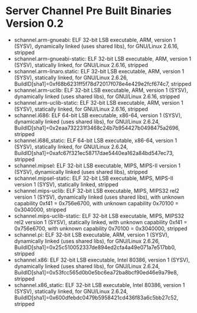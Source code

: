 # Server Channel Pre Built Binaries Version 0.2

- schannel.arm-gnueabi:        ELF 32-bit LSB executable, ARM, version 1 (SYSV), dynamically linked (uses shared libs), for GNU/Linux 2.6.16, stripped
- schannel.arm-gnueabi-static: ELF 32-bit LSB executable, ARM, version 1 (SYSV), statically linked, for GNU/Linux 2.6.16, stripped
- schannel.arm-linaro.static:  ELF 32-bit LSB executable, ARM, version 1 (SYSV), statically linked, for GNU/Linux 2.6.26, BuildID[sha1]=0xf68b6231ff5f78d72017f078e4e429e2fcf674c7, stripped
- schannel.arm-uclib:          ELF 32-bit LSB executable, ARM, version 1 (SYSV), dynamically linked (uses shared libs), for GNU/Linux 2.6.16, stripped
- schannel.arm-uclib-static:   ELF 32-bit LSB executable, ARM, version 1 (SYSV), statically linked, for GNU/Linux 2.6.16, stripped
- schannel.i686:               ELF 64-bit LSB executable, x86-64, version 1 (SYSV), dynamically linked (uses shared libs), for GNU/Linux 2.6.24, BuildID[sha1]=0x2eaa732231f3468c24b7b954427b0498475a2696, stripped
- schannel.i686_static:        ELF 64-bit LSB executable, x86-64, version 1 (SYSV), statically linked, for GNU/Linux 2.6.24, BuildID[sha1]=0xafc67f321ec58717dae5440ea162a84bd547ec73, stripped
- schannel.mipsel:             ELF 32-bit LSB executable, MIPS, MIPS-II version 1 (SYSV), dynamically linked (uses shared libs), stripped
- schannel.mipsel-static:      ELF 32-bit LSB executable, MIPS, MIPS-II version 1 (SYSV), statically linked, stripped
- schannel.mips-uclib:         ELF 32-bit LSB executable, MIPS, MIPS32 rel2 version 1 (SYSV), dynamically linked (uses shared libs), with unknown capability 0xf41 = 0x756e6700, with unknown capability 0x70100 = 0x3040000, stripped
- schannel.mips-uclib-static:  ELF 32-bit LSB executable, MIPS, MIPS32 rel2 version 1 (SYSV), statically linked, with unknown capability 0xf41 = 0x756e6700, with unknown capability 0x70100 = 0x3040000, stripped
- schannel.pi:                 ELF 32-bit LSB executable, ARM, version 1 (SYSV), dynamically linked (uses shared libs), for GNU/Linux 2.6.26, BuildID[sha1]=0x25c510052337de894ed2cfa4a49e071a7e517bb0, stripped
- schannel.x86:                ELF 32-bit LSB executable, Intel 80386, version 1 (SYSV), dynamically linked (uses shared libs), for GNU/Linux 2.6.24, BuildID[sha1]=0x53fcc565d0b0e5bc6ea72ba8bcf90ed46e9a79e8, stripped
- schannel.x86_static:         ELF 32-bit LSB executable, Intel 80386, version 1 (SYSV), statically linked, for GNU/Linux 2.6.24, BuildID[sha1]=0x600dfebdc0479b5958421cd436f83a6c5bb27c52, stripped
